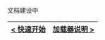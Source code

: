 文档建设中

| [< 快速开始](../guide/快速开始.md) | [加载器说明 >](../loaders/加载器说明.md) |
|:---------------------------|-------------------------------:|
